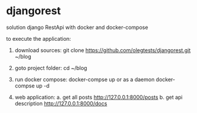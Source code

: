 # djangorest
solution django RestApi with docker and docker-compose

to execute the application:
1. download sources:
  git clone https://github.com/olegtests/djangorest.git ~/blog
  
2. goto project folder: 
  cd ~/blog
  
3. run docker compose:
  docker-compse up
   or as a daemon
  docker-compse up -d
  
4. web application:
  a. get all posts 
    http://127.0.0.1:8000/posts
  b. get api description
    http://127.0.0.1:8000/docs
  
